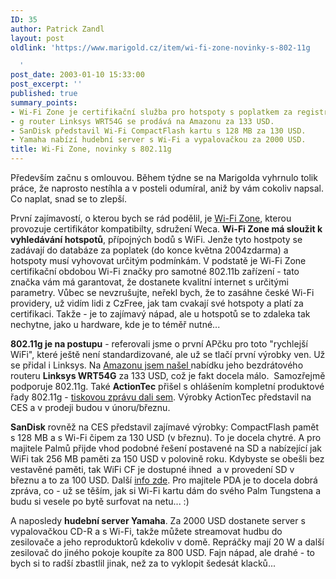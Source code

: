 ```yaml
---
ID: 35
author: Patrick Zandl
layout: post
oldlink: 'https://www.marigold.cz/item/wi-fi-zone-novinky-s-802-11g

  '
post_date: 2003-01-10 15:33:00
post_excerpt: ''
published: true
summary_points:
- Wi-Fi Zone je certifikační služba pro hotspoty s poplatkem za registraci.
- g router Linksys WRT54G se prodává na Amazonu za 133 USD.
- SanDisk představil Wi-Fi CompactFlash kartu s 128 MB za 130 USD.
- Yamaha nabízí hudební server s Wi-Fi a vypalovačkou za 2000 USD.
title: Wi-Fi Zone, novinky s 802.11g
---
```


<p>
Především začnu s omlouvou. Během týdne se na Marigolda vyhrnulo tolik práce, že naprosto nestíhla a v posteli odumíral, aniž by vám cokoliv napsal. Co naplat, snad se to zlepší. </p>

<p>
První zajímavostí, o kterou bych se rád podělil, je <A href="http://www.wi-fizone.org/" target=_blank>Wi-Fi Zone</A>, kterou provozuje certifikátor kompatibilty, sdružení Weca. <STRONG>Wi-Fi Zone má sloužit k vyhledávání hotspotů</STRONG>, přípojných bodů s WiFi. Jenže tyto hostpoty se zadávají do databáze za poplatek (do konce května 2004zdarma) a hotspoty musí vyhovovat určitým podmínkám. V podstatě je Wi-Fi Zone certifikační obdobou Wi-Fi značky pro samotné 802.11b zařízení - tato značka vám má garantovat, že dostanete kvalitní internet s určitými parametry. Vůbec se nevzrušujte, neřekl bych, že to zasáhne české Wi-Fi providery, už vidím lidi z CzFree, jak tam cvakají své hotspoty a platí za certifikaci. Takže - je to zajímavý nápad, ale u hotspotů se to zdaleka tak nechytne, jako u hardware, kde je to téměř nutné...</p>

<p>
<STRONG>802.11g je na postupu</STRONG> - referovali jsme o první APčku pro toto "rychlejší WiFi", které ještě není standardizované, ale už se tlačí první výrobky ven. Už se přidal i Linksys. Na <A href="http://www.amazon.com/exec/obidos/ASIN/B00007KDVI/ref%3Dnosim/80211bnetwork-20/103-4497124-7749414" target=_blank>Amazonu jsem našel </A>nabídku jeho bezdrátového routeru&#160;<STRONG>Linksys WRT54G</STRONG> za 133 USD, což je fakt docela málo. &#160;Samozřejmě podporuje 802.11g. Také <STRONG>ActionTec</STRONG> přišel s ohlášením kompletní produktové řady 802.11g - <A href="http://www.actiontec.com/company_info/release010903.html" target=_blank>tiskovou zprávu dali sem</A>. Výrobky ActionTec představil na CES a v prodeji budou v únoru/březnu. </p>

<p>
<STRONG>SanDisk</STRONG> rovněž na CES představil zajímavé výrobky: CompactFlash pamět s 128 MB a s Wi-Fi čipem za 130 USD (v březnu). To je docela chytré. A pro majitele Palmů přijde vhod podobné řešení postavené na SD a nabízející jak WiFi tak 256 MB paměti za 150 USD v polovině roku. Kdybyste se obešli bez vestavěné paměti, tak WiFi CF je dostupné ihned&#160; a v provedení SD v březnu a to za 100 USD. Další <A href="http://www.infoworld.com/articles/hn/xml/03/01/10/030110hnsandisk.xml?s=IDGNS" target=_blank>info zde</A>. Pro majitele PDA je to docela dobrá zpráva, co - už se těším, jak si Wi-Fi kartu dám do svého Palm Tungstena a budu si vesele po bytě surfovat na netu... :)</p>

<p>
A naposledy <STRONG>hudební server Yamaha</STRONG>. Za 2000 USD dostanete server s vypalovačkou CD-R a s Wi-Fi, takže můžete streamovat hudbu do zesilovače a jeho reproduktorů kdekoliv v domě. Repráčky mají 20 W a další zesilovač do jiného pokoje koupíte za 800 USD. Fajn nápad, ale drahé - to bych si to radší zbastlil jinak, než za to vyklopit šedesát klacků...</p>